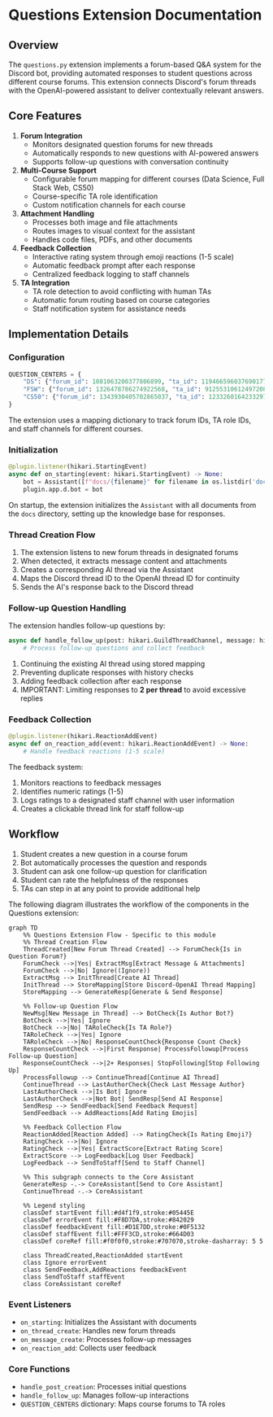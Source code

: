 # Questions Extension Documentation

## Overview
The `questions.py` extension implements a forum-based Q&A system for the Discord bot, providing automated responses to student questions across different course forums. This extension connects Discord's forum threads with the OpenAI-powered assistant to deliver contextually relevant answers.

## Core Features
1. **Forum Integration**
   - Monitors designated question forums for new threads
   - Automatically responds to new questions with AI-powered answers
   - Supports follow-up questions with conversation continuity
2. **Multi-Course Support**
   - Configurable forum mapping for different courses (Data Science, Full Stack Web, CS50)
   - Course-specific TA role identification
   - Custom notification channels for each course
3. **Attachment Handling**
   - Processes both image and file attachments
   - Routes images to visual context for the assistant
   - Handles code files, PDFs, and other documents
4. **Feedback Collection**
   - Interactive rating system through emoji reactions (1-5 scale)
   - Automatic feedback prompt after each response
   - Centralized feedback logging to staff channels
5. **TA Integration**
   - TA role detection to avoid conflicting with human TAs
   - Automatic forum routing based on course categories
   - Staff notification system for assistance needs

## Implementation Details
### Configuration
```python
QUESTION_CENTERS = {
    "DS": {"forum_id": 1081063200377806899, "ta_id": 1194665960376901773, "staff_channel": 1237424754739253279},
    "FSW": {"forum_id": 1326478786274922568, "ta_id": 912553106124972083},
    "CS50": {"forum_id": 1343930405702865037, "ta_id": 1233260164233297942},
}
```
The extension uses a mapping dictionary to track forum IDs, TA role IDs, and staff channels for different courses.

### Initialization
```python
@plugin.listener(hikari.StartingEvent)
async def on_starting(event: hikari.StartingEvent) -> None:
    bot = Assistant([f"docs/{filename}" for filename in os.listdir('docs')])
    plugin.app.d.bot = bot
```
On startup, the extension initializes the `Assistant` with all documents from the `docs` directory, setting up the knowledge base for responses.

### Thread Creation Flow
1. The extension listens to new forum threads in designated forums
2. When detected, it extracts message content and attachments
3. Creates a corresponding AI thread via the Assistant
4. Maps the Discord thread ID to the OpenAI thread ID for continuity
5. Sends the AI's response back to the Discord thread

### Follow-up Question Handling
The extension handles follow-up questions by:
```python
async def handle_follow_up(post: hikari.GuildThreadChannel, message: hikari.Message) -> None:
    # Process follow-up questions and collect feedback
```
1. Continuing the existing AI thread using stored mapping
2. Preventing duplicate responses with history checks
3. Adding feedback collection after each response
4. IMPORTANT: Limiting responses to **2 per thread** to avoid excessive replies

### Feedback Collection
```python
@plugin.listener(hikari.ReactionAddEvent)
async def on_reaction_add(event: hikari.ReactionAddEvent) -> None:
    # Handle feedback reactions (1-5 scale)
```
The feedback system:
1. Monitors reactions to feedback messages
2. Identifies numeric ratings (1-5)
3. Logs ratings to a designated staff channel with user information
4. Creates a clickable thread link for staff follow-up


## Workflow
1. Student creates a new question in a course forum
2. Bot automatically processes the question and responds
3. Student can ask one follow-up question for clarification
4. Student can rate the helpfulness of the responses
5. TAs can step in at any point to provide additional help

The following diagram illustrates the workflow of the components in the Questions extension:

```mermaid
graph TD
    %% Questions Extension Flow - Specific to this module
    %% Thread Creation Flow
    ThreadCreated[New Forum Thread Created] --> ForumCheck{Is in Question Forum?}
    ForumCheck -->|Yes| ExtractMsg[Extract Message & Attachments]
    ForumCheck -->|No| Ignore((Ignore))
    ExtractMsg --> InitThread[Create AI Thread]
    InitThread --> StoreMapping[Store Discord-OpenAI Thread Mapping]
    StoreMapping --> GenerateResp[Generate & Send Response]
    
    %% Follow-up Question Flow
    NewMsg[New Message in Thread] --> BotCheck{Is Author Bot?}
    BotCheck -->|Yes| Ignore
    BotCheck -->|No| TARoleCheck{Is TA Role?}
    TARoleCheck -->|Yes| Ignore
    TARoleCheck -->|No| ResponseCountCheck{Response Count Check}
    ResponseCountCheck -->|First Response| ProcessFollowup[Process Follow-up Question]
    ResponseCountCheck -->|2+ Responses| StopFollowing[Stop Following Up]
    ProcessFollowup --> ContinueThread[Continue AI Thread]
    ContinueThread --> LastAuthorCheck{Check Last Message Author}
    LastAuthorCheck -->|Is Bot| Ignore
    LastAuthorCheck -->|Not Bot| SendResp[Send AI Response]
    SendResp --> SendFeedback[Send Feedback Request]
    SendFeedback --> AddReactions[Add Rating Emojis]
    
    %% Feedback Collection Flow
    ReactionAdded[Reaction Added] --> RatingCheck{Is Rating Emoji?}
    RatingCheck -->|No| Ignore
    RatingCheck -->|Yes| ExtractScore[Extract Rating Score]
    ExtractScore --> LogFeedback[Log User Feedback]
    LogFeedback --> SendToStaff[Send to Staff Channel]
    
    %% This subgraph connects to the Core Assistant
    GenerateResp -.-> CoreAssistant[Send to Core Assistant]
    ContinueThread -.-> CoreAssistant
    
    %% Legend styling 
    classDef startEvent fill:#d4f1f9,stroke:#05445E
    classDef errorEvent fill:#F8D7DA,stroke:#842029
    classDef feedbackEvent fill:#D1E7DD,stroke:#0F5132
    classDef staffEvent fill:#FFF3CD,stroke:#664D03
    classDef coreRef fill:#f0f0f0,stroke:#707070,stroke-dasharray: 5 5
    
    class ThreadCreated,ReactionAdded startEvent
    class Ignore errorEvent
    class SendFeedback,AddReactions feedbackEvent
    class SendToStaff staffEvent
    class CoreAssistant coreRef
```

### Event Listeners
- `on_starting`: Initializes the Assistant with documents 
- `on_thread_create`: Handles new forum threads
- `on_message_create`: Processes follow-up messages
- `on_reaction_add`: Collects user feedback

### Core Functions
- `handle_post_creation`: Processes initial questions
- `handle_follow_up`: Manages follow-up interactions
- `QUESTION_CENTERS` dictionary: Maps course forums to TA roles
